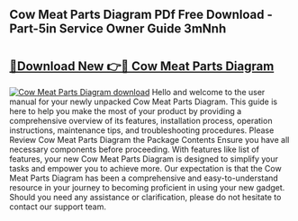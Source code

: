 ## Cow Meat Parts Diagram PDf Free Download - Part-5in Service Owner Guide 3mNnh

# <h2><a href="http://dftmwa8.blite.top/?on=Cow+Meat+Parts+Diagram">🔗Download New 👉🔴 Cow Meat Parts Diagram</a></h2>

[![Cow Meat Parts Diagram download](https://i.imgur.com/lujVjoI.png)](http://dftmwa8.blite.top/?on=Cow+Meat+Parts+Diagram)
Hello and welcome to the user manual for your newly unpacked Cow Meat Parts Diagram. This guide is here to help you make the most of your product by providing a comprehensive overview of its features, installation process, operation instructions, maintenance tips, and troubleshooting procedures. Please Review Cow Meat Parts Diagram the Package Contents Ensure you have all necessary components before proceeding. With features like list of features, your new Cow Meat Parts Diagram is designed to simplify your tasks and empower you to achieve more. Our expectation is that the Cow Meat Parts Diagram has been a comprehensive and easy-to-understand resource in your journey to becoming proficient in using your new gadget. Should you need any assistance or clarification, please do not hesitate to contact our support team.
